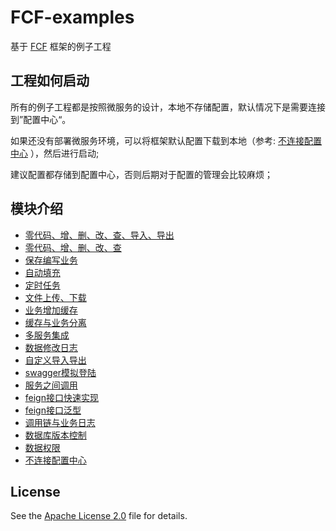 # FCF-examples
 基于 [FCF](https://github.com/hlg212/FCF) 框架的例子工程

## 工程如何启动
所有的例子工程都是按照微服务的设计，本地不存储配置，默认情况下是需要连接到”配置中心“。

如果还没有部署微服务环境，可以将框架默认配置下载到本地（参考: [不连接配置中心](https://github.com/hlg212/fcf-examples/local) ），然后进行启动;

建议配置都存储到配置中心，否则后期对于配置的管理会比较麻烦；

## 模块介绍
- [零代码、增、删、改、查、导入、导出](https://github.com/hlg212/fcf-examples/curdie)
- [零代码、增、删、改、查](https://github.com/hlg212/FCP)
- [保存编写业务](https://github.com/hlg212/FCP)
- [自动填充](https://github.com/hlg212/FCP)
- [定时任务](https://github.com/hlg212/fcf-examples)
- [文件上传、下载](https://github.com/hlg212/fcf-examples)
- [业务增加缓存](https://github.com/hlg212/FCP)
- [缓存与业务分离](https://github.com/hlg212/FCP)
- [多服务集成](https://github.com/hlg212/FCP)
- [数据修改日志](https://github.com/hlg212/FCP)
- [自定义导入导出](https://github.com/hlg212/FCP)
- [swagger模拟登陆](https://github.com/hlg212/FCP)
- [服务之间调用](https://github.com/hlg212/FCP)
- [feign接口快速实现](https://github.com/hlg212/FCP)
- [feign接口泛型](https://github.com/hlg212/FCP)
- [调用链与业务日志](https://github.com/hlg212/FCP)
- [数据库版本控制](https://github.com/hlg212/FCP)
- [数据权限](https://github.com/hlg212/FCP)
- [不连接配置中心](https://github.com/hlg212/fcf-examples/local)
## License

See the [Apache License 2.0](http://www.apache.org/licenses/LICENSE-2.0) file for details.